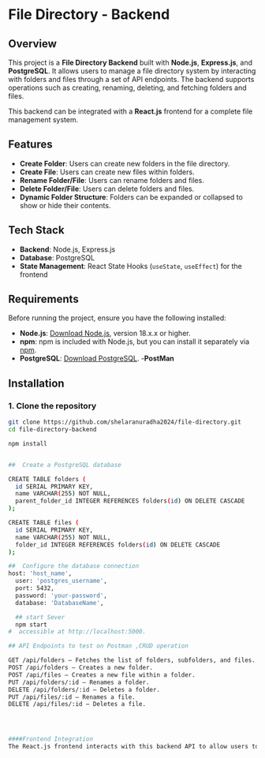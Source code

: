 # File Directory - Backend

## Overview

This project is a **File Directory Backend** built with **Node.js**, **Express.js**, and **PostgreSQL**. It allows users to manage a file directory system by interacting with folders and files through a set of API endpoints. The backend supports operations such as creating, renaming, deleting, and fetching folders and files.

This backend can be integrated with a **React.js** frontend for a complete file management system.

## Features

- **Create Folder**: Users can create new folders in the file directory.
- **Create File**: Users can create new files within folders.
- **Rename Folder/File**: Users can rename folders and files.
- **Delete Folder/File**: Users can delete folders and files.
- **Dynamic Folder Structure**: Folders can be expanded or collapsed to show or hide their contents.

## Tech Stack

- **Backend**: Node.js, Express.js
- **Database**: PostgreSQL
- **State Management**: React State Hooks (`useState`, `useEffect`) for the frontend

## Requirements

Before running the project, ensure you have the following installed:

- **Node.js**: [Download Node.js](https://nodejs.org/), version 18.x.x or higher.
- **npm**: npm is included with Node.js, but you can install it separately via [npm](https://www.npmjs.com/).
- **PostgreSQL**: [Download PostgreSQL](https://www.postgresql.org/download/).
-**PostMan**

## Installation

### 1. Clone the repository
```bash
git clone https://github.com/shelaranuradha2024/file-directory.git
cd file-directory-backend

npm install


##  Create a PostgreSQL database 

CREATE TABLE folders (
  id SERIAL PRIMARY KEY,
  name VARCHAR(255) NOT NULL,
  parent_folder_id INTEGER REFERENCES folders(id) ON DELETE CASCADE
);

CREATE TABLE files (
  id SERIAL PRIMARY KEY,
  name VARCHAR(255) NOT NULL,
  folder_id INTEGER REFERENCES folders(id) ON DELETE CASCADE
);

##  Configure the database connection
host: 'host_name',
  user: 'postgres_username',
  port: 5432,
  password: 'your-password',
  database: 'DatabaseName',

  ## start Sever
  npm start
#  accessible at http://localhost:5000.

## API Endpoints to test on Postman ,CRUD operation

GET /api/folders — Fetches the list of folders, subfolders, and files.
POST /api/folders — Creates a new folder.
POST /api/files — Creates a new file within a folder.
PUT /api/folders/:id — Renames a folder.
DELETE /api/folders/:id — Deletes a folder.
PUT /api/files/:id — Renames a file.
DELETE /api/files/:id — Deletes a file.




####Frontend Integration
The React.js frontend interacts with this backend API to allow users to create, rename, delete, and organize folders and files. The frontend uses React State Hooks (useState, useEffect) to manage state and dynamically reflect changes without page refresh.